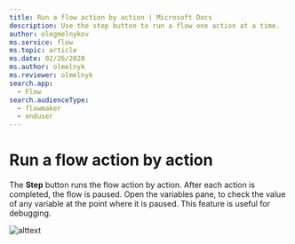 ```yaml
---
title: Run a flow action by action | Microsoft Docs
description: Use the step button to run a flow one action at a time.
author: olegmelnykov
ms.service: flow
ms.topic: article
ms.date: 02/26/2020
ms.author: olmelnyk
ms.reviewer: olmelnyk
search.app: 
  - Flow
search.audienceType: 
  - flowmaker
  - enduser
---
```


# Run a flow action by action

The **Step** button runs the flow action by action. After each action is completed, the flow is paused. Open the variables pane, to check the value of any variable at the point where it is paused. This feature is useful for debugging.

![alttext](\media\running-action\imgname.png)